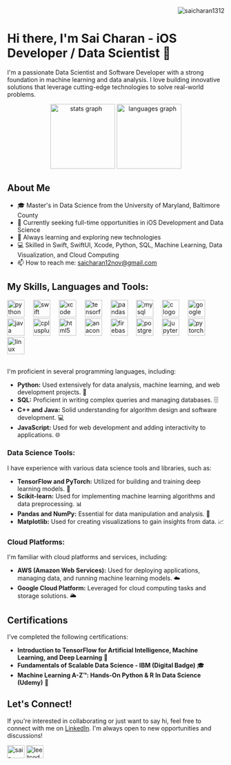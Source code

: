 <p align="right"> <img src="https://komarev.com/ghpvc/?username=saicharan1312&label=Profile%20views&color=0e75b6&style=flat" alt="saicharan1312" /> </p>

# Hi there, I'm Sai Charan - iOS Developer / Data Scientist 👋
I'm a passionate Data Scientist and Software Developer with a strong foundation in machine learning and data analysis. I love building innovative solutions that leverage cutting-edge technologies to solve real-world problems.

<div align="center">
  <img src="https://github-readme-stats.vercel.app/api?username=saicharan1312&hide_title=false&hide_rank=false&show_icons=true&include_all_commits=true&count_private=true&disable_animations=false&theme=dracula&locale=en&hide_border=false&order=1" height="150" alt="stats graph"  />
  <img src="https://github-readme-stats.vercel.app/api/top-langs?username=saicharan1312&locale=en&hide_title=false&layout=compact&card_width=320&langs_count=5&theme=dracula&hide_border=false&order=2" height="150" alt="languages graph"  />
</div>

## About Me

- 🎓 Master's in Data Science from the University of Maryland, Baltimore County
- 💼 Currently seeking full-time opportunities in iOS Development and Data Science
- 🌱 Always learning and exploring new technologies
- 💻 Skilled in Swift, SwiftUI, Xcode, Python, SQL, Machine Learning, Data Visualization, and Cloud Computing
- 📫 How to reach me: [saicharan12nov@gmail.com](mailto:saicharan12nov@gmail.com)

## My Skills, Languages and Tools:
<div align="left">
  <img src="https://cdn.jsdelivr.net/gh/devicons/devicon/icons/python/python-original.svg" height="40" alt="python logo"  />
  <img width="12" />
  <img src="https://cdn.jsdelivr.net/gh/devicons/devicon/icons/swift/swift-original.svg" height="40" alt="swift logo"  />
  <img width="12" />
  <img src="https://cdn.jsdelivr.net/gh/devicons/devicon/icons/xcode/xcode-original.svg" height="40" alt="xcode logo"  />
  <img width="12" />
  <img src="https://cdn.jsdelivr.net/gh/devicons/devicon/icons/tensorflow/tensorflow-original.svg" height="40" alt="tensorflow logo"  />
  <img width="12" />
  <img src="https://cdn.jsdelivr.net/gh/devicons/devicon/icons/pandas/pandas-original.svg" height="40" alt="pandas logo"  />
  <img width="12" />
  <img src="https://cdn.jsdelivr.net/gh/devicons/devicon/icons/mysql/mysql-original.svg" height="40" alt="mysql logo"  />
  <img width="12" />
  <img src="https://cdn.jsdelivr.net/gh/devicons/devicon/icons/c/c-original.svg" height="40" alt="c logo"  />
  <img width="12" />
  <img src="https://cdn.jsdelivr.net/gh/devicons/devicon/icons/googlecloud/googlecloud-original.svg" height="40" alt="googlecloud logo"  />
  <img width="12" />
  <img src="https://cdn.jsdelivr.net/gh/devicons/devicon/icons/java/java-original.svg" height="40" alt="java logo"  />
  <img width="12" />
  <img src="https://cdn.jsdelivr.net/gh/devicons/devicon/icons/cplusplus/cplusplus-original.svg" height="40" alt="cplusplus logo"  />
  <img width="12" />
  <img src="https://cdn.jsdelivr.net/gh/devicons/devicon/icons/html5/html5-original.svg" height="40" alt="html5 logo"  />
  <img width="12" />
  <img src="https://cdn.jsdelivr.net/gh/devicons/devicon/icons/anaconda/anaconda-original.svg" height="40" alt="anaconda logo"  />
  <img width="12" />
  <img src="https://cdn.jsdelivr.net/gh/devicons/devicon/icons/firebase/firebase-plain.svg" height="40" alt="firebase logo"  />
  <img width="12" />
  <img src="https://cdn.jsdelivr.net/gh/devicons/devicon/icons/postgresql/postgresql-original.svg" height="40" alt="postgresql logo"  />
  <img width="12" />
  <img src="https://cdn.jsdelivr.net/gh/devicons/devicon/icons/jupyter/jupyter-original.svg" height="40" alt="jupyter logo"  />
  <img width="12" />
  <img src="https://cdn.jsdelivr.net/gh/devicons/devicon/icons/pytorch/pytorch-original.svg" height="40" alt="pytorch logo"  />
  <img width="12" />
  <img src="https://cdn.jsdelivr.net/gh/devicons/devicon/icons/linux/linux-original.svg" height="40" alt="linux logo"  />
</div>

<br />

I'm proficient in several programming languages, including:
- **Python:** Used extensively for data analysis, machine learning, and web development projects. 🐍
- **SQL:** Proficient in writing complex queries and managing databases. 🗄️
- **C++ and Java:** Solid understanding for algorithm design and software development. 💻
- **JavaScript:** Used for web development and adding interactivity to applications. 🌐

### Data Science Tools:
I have experience with various data science tools and libraries, such as:
- **TensorFlow and PyTorch:** Utilized for building and training deep learning models. 🤖
- **Scikit-learn:** Used for implementing machine learning algorithms and data preprocessing. 📊
- **Pandas and NumPy:** Essential for data manipulation and analysis. 🐼
- **Matplotlib:** Used for creating visualizations to gain insights from data. 📈

### Cloud Platforms:
I'm familiar with cloud platforms and services, including:
- **AWS (Amazon Web Services):** Used for deploying applications, managing data, and running machine learning models. ☁️
- **Google Cloud Platform:** Leveraged for cloud computing tasks and storage solutions. 🌥️

## Certifications

I've completed the following certifications:

- **Introduction to TensorFlow for Artificial Intelligence, Machine Learning, and Deep Learning** 🧠
- **Fundamentals of Scalable Data Science - IBM (Digital Badge)** 🎓
- **Machine Learning A-Z™: Hands-On Python & R In Data Science (Udemy)** 📜

## Let's Connect!

If you're interested in collaborating or just want to say hi, feel free to connect with me on [LinkedIn](https://www.linkedin.com/in/sai-charan-thummalapudi/). I'm always open to new opportunities and discussions!

<p align="left">
<a href="https://linkedin.com/in/sai-charan-thummalapudi/" target="blank"><img align="center" src="https://raw.githubusercontent.com/rahuldkjain/github-profile-readme-generator/master/src/images/icons/Social/linked-in-alt.svg" alt="sai-charan-thummalapudi" height="30" width="40" /></a>
<a href="https://leetcode.com/u/cherry131211/" target="blank"><img align="center" src="https://raw.githubusercontent.com/rahuldkjain/github-profile-readme-generator/master/src/images/icons/Social/leet-code.svg" alt="leetcode profile" height="30" width="40" /></a>
</p>
